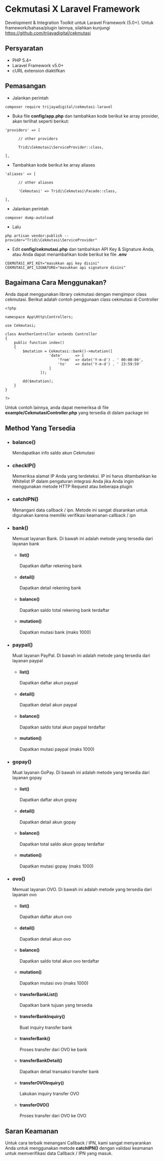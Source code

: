 # Cekmutasi X Laravel Framework

Development &amp; Integration Toolkit untuk Laravel Framework (5.0+). Untuk framework/bahasa/plugin lainnya, silahkan kunjungi https://github.com/trijayadigital/cekmutasi

## Persyaratan

- PHP 5.4+
- Laravel Framework v5.0+
- cURL extension diaktifkan

## Pemasangan

- Jalankan perintah
<pre><code>composer require trijayadigital/cekmutasi-laravel</code></pre>

- Buka file **config/app.php** dan tambahkan kode berikut ke array provider, akan terlihat seperti berikut:
<pre><code>'providers' => [

      // other providers

      Tridi\Cekmutasi\ServiceProvider::class,

],</code></pre>

- Tambahkan kode berikut ke array aliases
<pre><code>'aliases' => [

      // other aliases

      'Cekmutasi' => Tridi\Cekmutasi\Facade::class,

],</code></pre>

- Jalankan perintah
<pre><code>composer dump-autoload</code></pre>

- Lalu
<pre><code>php artisan vendor:publish --provider="Tridi\Cekmutasi\ServiceProvider"</code></pre>

- Edit **config/cekmutasi.php** dan tambahkan API Key & Signature Anda, atau Anda dapat menambahkan kode berikut ke file **.env**
<pre><code>CEKMUTASI_API_KEY="masukkan api key disini"
CEKMUTASI_API_SIGNATURE="masukkan api signature disini"</code></pre>

## Bagaimana Cara Menggunakan?

Anda dapat menggunakan library cekmutasi dengan mengimpor class cekmutasi. Berikut adalah contoh penggunaan class cekmutasi di Controller

<pre><code>&lt;?php

namespace App\Http\Controllers;

use Cekmutasi;

class AnotherController extends Controller
{
	public function index()
	{
	    $mutation = Cekmutasi::bank()->mutation([
					'date'		=> [
						'from'	=> date('Y-m-d') . ' 00:00:00',
						'to'	=> date('Y-m-d') . ' 23:59:59'
					]
				]);

	    dd($mutation);
	}
}

?&gt;</code></pre>

Untuk contoh lainnya, anda dapat memeriksa di file **example/CekmutasiController.php** yang tersedia di dalam package ini

## Method Yang Tersedia

* ### balance()
	Mendapatkan info saldo akun Cekmutasi

* ### checkIP()
	Memeriksa alamat IP Anda yang terdeteksi. IP ini harus ditambahkan ke Whitelist IP dalam pengaturan integrasi Anda jika Anda ingin menggunakan metode HTTP Request atau beberapa plugin
	
* ### catchIPN()
	Menangani data callback / ipn. Metode ini sangat disarankan untuk digunakan karena memiliki verifikasi keamanan callback / ipn
	
* ### bank()
	Memuat layanan Bank. Di bawah ini adalah metode yang tersedia dari layanan bank
	- #### list()
		Dapatkan daftar rekening bank
		
	- #### detail()
		Dapatkan detail rekening bank
		
	- #### balance()
		Dapatkan saldo total rekening bank terdaftar
		
	- #### mutation()
		Dapatkan mutasi bank (maks 1000)

* ### paypal()
	Muat layanan PayPal. Di bawah ini adalah metode yang tersedia dari layanan paypal
	- #### list()
		Dapatkan daftar akun paypal
		
	- #### detail()
		Dapatkan detail akun paypal
		
	- #### balance()
		Dapatkan saldo total akun paypal terdaftar
		
	- #### mutation()
		Dapatkan mutasi paypal (maks 1000)
	
* ### gopay()
	Muat layanan GoPay. Di bawah ini adalah metode yang tersedia dari layanan gopay
	- #### list()
		Dapatkan daftar akun gopay
		
	- #### detail()
		Dapatkan detail akun gopay
		
	- #### balance()
		Dapatkan total saldo akun gopay terdaftar
		
	- #### mutation()
		Dapatkan mutasi gopay (maks 1000)
	
* ### ovo()
	Memuat layanan OVO. Di bawah ini adalah metode yang tersedia dari layanan ovo
	- #### list()
		Dapatkan daftar akun ovo
		
	- #### detail()
		Dapatkan detail akun ovo
		
	- #### balance()
		Dapatkan saldo total akun ovo terdaftar
		
	- #### mutation()
		Dapatkan mutasi ovo (maks 1000)
		
	- #### transferBankList()
		Dapatkan bank tujuan yang tersedia
	
	- #### transferBankInquiry()
		Buat inquiry transfer bank
		
	- #### transferBank()
		Proses transfer dari OVO ke bank
		
	- #### transferBankDetail()
		Dapatkan detail transaksi transfer bank
	
	- #### transferOVOInquiry()
		Lakukan inquiry transfer OVO
		
	- #### transferOVO()
		Proses transfer dari OVO ke OVO

## Saran Keamanan

Untuk cara terbaik menangani Callback / IPN, kami sangat menyarankan Anda untuk menggunakan metode **catchIPN()** dengan validasi keamanan untuk memverifikasi data Callback / IPN yang masuk.
